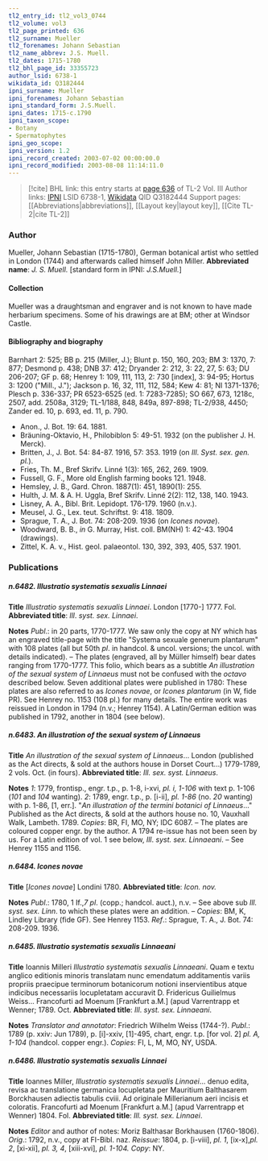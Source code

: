 ```yaml
---
tl2_entry_id: tl2_vol3_0744
tl2_volume: vol3
tl2_page_printed: 636
tl2_surname: Mueller
tl2_forenames: Johann Sebastian
tl2_name_abbrev: J.S. Muell.
tl2_dates: 1715-1780
tl2_bhl_page_id: 33355723
author_lsid: 6738-1
wikidata_id: Q3182444
ipni_surname: Mueller
ipni_forenames: Johann Sebastian
ipni_standard_form: J.S.Muell.
ipni_dates: 1715-c.1790
ipni_taxon_scope: 
- Botany
- Spermatophytes
ipni_geo_scope: 
ipni_version: 1.2
ipni_record_created: 2003-07-02 00:00:00.0
ipni_record_modified: 2003-08-08 11:14:11.0
---
```


> [!cite] BHL link: this entry starts at [page 636](https://www.biodiversitylibrary.org/page/33355723) of TL-2 Vol. III
> Author links: [IPNI](https://www.ipni.org/a/6738-1) LSID 6738-1, [Wikidata](https://www.wikidata.org/wiki/Q3182444) QID Q3182444
> Support pages: [[Abbreviations|abbreviations]], [[Layout key|layout key]], [[Cite TL-2|cite TL-2]]

### Author

Mueller, Johann Sebastian (1715-1780), German botanical artist who settled in London (1744) and afterwards called himself John Miller. 
**Abbreviated name**: *J. S. Muell.* \[standard form in IPNI: *J.S.Muell.*\]

#### Collection

Mueller was a draughtsman and engraver and is not known to have made herbarium specimens. Some of his drawings are at BM; other at Windsor Castle.

#### Bibliography and biography

Barnhart 2: 525; BB p. 215 (Miller, J.); Blunt p. 150, 160, 203; BM 3: 1370, 7: 877; Desmond p. 438; DNB 37: 412; Dryander 2: 212, 3: 22, 27, 5: 63; DU 206-207; GF p. 68; Henrey 1: 109, 111, 113, 2: 730 \[index\], 3: 94-95; Hortus 3: 1200 ("Mill., J."); Jackson p. 16, 32, 111, 112, 584; Kew 4: 81; NI 1371-1376; Plesch p. 336-337; PR 6523-6525 (ed. 1: 7283-7285); SO 667, 673, 1218c, 2507, add. 2508a, 3129; TL-1/188, 848, 849a, 897-898; TL-2/938, 4450; Zander ed. 10, p. 693, ed. 11, p. 790.
- Anon., J. Bot. 19: 64. 1881.
- Bräuning-Oktavio, H., Philobiblon 5: 49-51. 1932 (on the publisher J. H. Merck).
- Britten, J., J. Bot. 54: 84-87. 1916, 57: 353. 1919 (on *Ill*. *Syst. sex. gen. pl.*).
- Fries, Th. M., Bref Skrifv. Linné 1(3): 165, 262, 269. 1909.
- Fussell, G. F., More old English farming books 121. 1948.
- Hemsley, J. B., Gard. Chron. 1887(1): 451, 1890(1): 255.
- Hulth, J. M. & A. H. Uggla, Bref Skrifv. Linné 2(2): 112, 138, 140. 1943.
- Lisney, A. A., Bibl. Brit. Lepidopt. 176-179. 1960 (n.v.).
- Meusel, J. G., Lex. teut. Schriftst. 9: 418. 1809.
- Sprague, T. A., J. Bot. 74: 208-209. 1936 (on *Icones novae*).
- Woodward, B. B., *in* G. Murray, Hist. coll. BM(NH) 1: 42-43. 1904 (drawings).
- Zittel, K. A. v., Hist. geol. palaeontol. 130, 392, 393, 405, 537. 1901.

### Publications

##### n.6482. Illustratio systematis sexualis Linnaei

**Title**
*Illustratio systematis sexualis Linnaei*. London \[1770-\] 1777. Fol.
**Abbreviated title**: *lll*. *syst. sex. Linnaei*.

**Notes**
*Publ*.: in 20 parts, 1770-1777. We saw only the copy at NY which has an engraved title-page with the title "Systema sexuale generum plantarum" with 108 plates (all but 50th *pl*. in handcol. & uncol. versions; the uncol. with details indicated). – The plates (engraved, all by Müller himself) bear dates ranging from 1770-1777. This folio, which bears as a subtitle *An illustration of the sexual system of Linnaeus* must not be confused with the *octavo* described below. Seven additional plates were published in 1780: These plates are also referred to as *Icones novae*, or *Icones plantarum* (in W, fide PR). See Henrey no. 1153 (108 pl.) for many details. The entire work was reissued in London in 1794 (n.v.; Henrey 1154). A Latin/German edition was published in 1792, another in 1804 (see below).

##### n.6483. An illustration of the sexual system of Linnaeus

**Title**
*An illustration of the sexual system of Linnaeus*... London (published as the Act directs, & sold at the authors house in Dorset Court...) 1779-1789, 2 vols. Oct. (in fours).
**Abbreviated title**: *Ill. sex. syst. Linnaeus*.

**Notes**
*1*: 1779, frontisp., engr. t.p., p. 1-8, i-xvi, *pl. i, 1-106* with text p. 1-106 (*101* and *104* wanting).
*2*: 1789, engr. t.p., p. \[i-ii\], *pl. 1-86* (no. *20* wanting) with p. 1-86, \[1, err.\]. "*An illustration of the termini botanici of Linnaeus*..." Published as the Act directs, & sold at the authors house no. 10, Vauxhall Walk, Lambeth. 1789.
*Copies*: BR, FI, MO, NY; IDC 6087. – The plates are coloured copper engr. by the author. A 1794 re-issue has not been seen by us. For a Latin edition of vol. 1 see below, *Ill*. *syst. sex. Linnaeani*. – See Henrey 1155 and 1156.

##### n.6484. Icones novae

**Title**
\[*Icones novae*\] Londini 1780.
**Abbreviated title**: *Icon. nov.*

**Notes**
*Publ*.: 1780, 1 If.,*7 pl*. (copp.; handcol. auct.), n.v. – See above sub *Ill. syst. sex. Linn*. to which these plates were an addition. – *Copies*: BM, K, Lindley Library (fide GF). See Henrey 1153.
*Ref*.: Sprague, T. A., J. Bot. 74: 208-209. 1936.

##### n.6485. Illustratio systematis sexualis Linnaeani

**Title**
Ioannis Milleri *Illustratio systematis sexualis Linnaeani*. Quam e textu anglico editionis minoris translatam nunc emendatum additamentis variis propriis praecipue terminorum botanicorum notioni inservientibus atque indicibus necessariis locupletatam accuravit D. Fridericus Guilielmus Weiss... Francofurti ad Moenum \[Frankfurt a.M.\] (apud Varrentrapp et Wenner; 1789. Oct.
**Abbreviated title**: *Ill*. *syst. sex. Linnaeani*.

**Notes**
*Translator and annotator*: Friedrich Wilhelm Weiss (1744-?).
*Publ*.: 1789 (p. xxiv: Jun 1789), p. \[i\]-xxiv, \[1\]-495, chart, engr. t.p. \[for vol. 2\] *pl. A, 1-104* (handcol. copper engr.). *Copies*: FI, L, M, MO, NY, USDA.

##### n.6486. Illustratio systematis sexualis Linnaei

**Title**
Ioannes Miller, *Illustratio systematis sexualis Linnaei*... denuo edita, revisa ac translatione germanica locupletata per Mauritium Balthasarem Borckhausen adiectis tabulis cviii. Ad originale Millerianum aeri incisis et coloratis. Francofurti ad Moenum \[Frankfurt a.M.\] (apud Varrentrapp et Wenner) 1804. Fol.
**Abbreviated title**: *Ill. syst. sex. Linnaei*.

**Notes**
*Editor* and author of notes: Moriz Balthasar Borkhausen (1760-1806).
*Orig*.: 1792, n.v., copy at FI-Bibl. naz.
*Reissue*: 1804, p. \[i-viii\], *pl. 1*, \[ix-x\],*pl. 2*, \[xi-xii\], *pl. 3, 4*, \[xiii-xvi\], *pl. 1-104. Copy*: NY.

